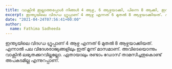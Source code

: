 ```yaml
---
title: വാക്സിൻ ഇല്ലാത്തപ്പോൾ നിങ്ങൾ 4 ആഴ്ച, 6 ആഴ്ചയാക്കി, പിന്നെ 8 ആക്കി, ഇനി 12 ആയാലും കുഴപ്പമില്ല എന്നു പറയുന്നു. ഇപ്പറയുന്നതിൽ എന്താണ് യാഥാർത്ഥ്യം?
excerpt: ഇന്ത്യയിലെ വിദഗ്ധ ഗ്രൂപ്പാണ് 4 ആഴ്ച എന്നത് 6 മുതൽ 8 ആഴ്ചയാക്കിയത്. എന്നാൽ പല വിദേശരാജ്യങ്ങളിലും ഇത് മൂന്ന് മാസമാണ്. അവിടെയൊന്നും വാക്സിൻ ലഭ്യതക്കുറവില്ലല്ലോ. ഏതായാലും രണ്ടാം ഡോസ് താമസിച്ചതുകൊണ്ട് അപകടമില്ല എന്നുറപ്പാണ്.
date: "2021-04-24T07:56:41+00:00"
author:
  name: Fathima Sadheeda
---
```

ഇന്ത്യയിലെ വിദഗ്ധ ഗ്രൂപ്പാണ് 4 ആഴ്ച എന്നത് 6 മുതൽ 8 ആഴ്ചയാക്കിയത്. എന്നാൽ പല വിദേശരാജ്യങ്ങളിലും ഇത് മൂന്ന് മാസമാണ്. അവിടെയൊന്നും വാക്സിൻ ലഭ്യതക്കുറവില്ലല്ലോ. ഏതായാലും രണ്ടാം ഡോസ് താമസിച്ചതുകൊണ്ട് അപകടമില്ല എന്നുറപ്പാണ്.
